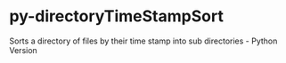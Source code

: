 # py-directoryTimeStampSort
Sorts a directory of files by their time stamp into sub directories - Python Version
